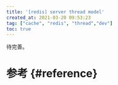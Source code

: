 ```yaml
---
title: '[redis] server thread model'
created_at: 2021-03-20 09:53:23
tag: ["cache", "redis", "thread","dev"]
toc: true
---
```


待完善。

# 参考 {#reference}